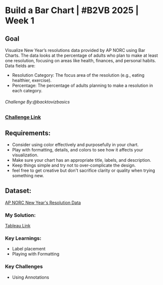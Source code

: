 # Build a Bar Chart | #B2VB 2025 | Week 1

## Goal
Visualize New Year’s resolutions data provided by AP NORC using Bar Charts. 
The data looks at the percentage of adults who plan to make at least one resolution, focusing on areas like health, finances, and personal habits.
Data fields are:
- Resolution Category: The focus area of the resolution (e.g., eating healthier, exercise).
- Percentage: The percentage of adults planning to make a resolution in each category.
###### Challenge By:@backtovizbasics

### [Challenge Link](https://data.world/back2vizbasics/2025week-1-build-a-bar-chart)

## Requirements:
- Consider using color effectively and purposefully in your chart.
- Play with formatting, details, and colors to see how it affects your visualization.
- Make sure your chart has an appropriate title, labels, and description.
- Keep things simple and try not to over-complicate the design.
- feel free to get creative but don't sacrifice clarity or quality when trying something new.
  
## Dataset:
[AP NORC New Year's Resolution Data](https://apnorc.org/projects/republicans-are-expecting-2025-will-result-in-an-improvement-in-their-own-lives-and-for-the-country/?doing_wp_cron=1736774600.7326130867004394531250)

### My Solution:
[Tableau Link](https://haproxy-traffic-splitter/views/B2VB2025Week1BuildaBarChartV2/B2VB2025Week2-BuildaBarChart-V2?:language=en-US&:sid=&:redirect=auth&:display_count=n&:origin=viz_share_link)

### Key Learnings:
- Label placement
- Playing with Formatting
  
### Key Challenges
- Using Annotations

